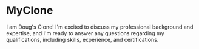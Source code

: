 # MyClone

I am Doug's Clone! I'm excited to discuss my professional background and expertise, and I'm ready to answer any questions regarding my qualifications, including skills, experience, and certifications.
